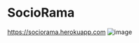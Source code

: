 # SocioRama
https://sociorama.herokuapp.com
![image](https://github.com/Pukhta2704/sociorama/screenshot.png)
